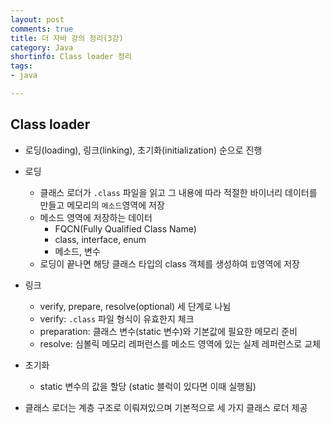 ```yaml
---
layout: post
comments: true
title: 더 자바 강의 정리(3강)
category: Java
shortinfo: Class loader 정리
tags:
- java

---
```


## Class loader

- 로딩(loading), 링크(linking), 초기화(initialization) 순으로 진행
- 로딩
  - 클래스 로더가 `.class` 파일을 읽고 그 내용에 따라 적절한 바이너리 데이터를 만들고 메모리의 `메소드`영역에 저장
  - 메소드 영역에 저장하는 데이터
    - FQCN(Fully Qualified Class Name)
    - class, interface, enum
    - 메소드, 변수
  - 로딩이 끝나면 해당 클래스 타입의 class 객체를 생성하여 `힙`영역에 저장
- 링크
  - verify, prepare, resolve(optional) 세 단계로 나뉨
  - verify: `.class` 파일 형식이 유효한지 체크
  - preparation: 클래스 변수(static 변수)와 기본값에 필요한 메모리 준비
  - resolve: 심볼릭 메모리 레퍼런스를 메소드 영역에 있는 실제 레퍼런스로 교체

- 초기화
  - static 변수의 값을 할당 (static 블럭이 있다면 이때 실행됨)
- 클래스 로더는 계층 구조로 이뤄져있으며 기본적으로 세 가지 클래스 로더 제공